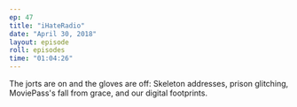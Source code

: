 ```yaml
---
ep: 47
title: "iHateRadio"
date: "April 30, 2018"
layout: episode
roll: episodes
time: "01:04:26"
---
```


The jorts are on and the gloves are off: Skeleton addresses, prison glitching, MoviePass's fall from grace, and our digital footprints.

